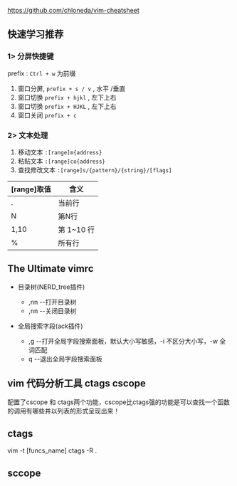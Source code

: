 
https://github.com/chloneda/vim-cheatsheet

## 快速学习推荐

### 1> 分屏快捷键
prefix : `Ctrl + w` 为前缀

1. 窗口分屏, `prefix + s / v` , 水平 /垂直
2. 窗口切换 `prefix + hjkl` , 左下上右
3. 窗口切换 `prefix + HJKL` , 左下上右
4. 窗口关闭 `prefix + c`

### 2> 文本处理 
1. 移动文本
`:[range]m{address}`
2. 粘贴文本 
`:[range]co{address}`
3. 查找修改文本
`:[range]s/{pattern}/{string}/[flags]`

| [range]取值 | 含义       |
| --------- | -------- |
| .         | 当前行      |
| N         | 第N行      |
| 1,10      | 第 1~10 行 |
| %         | 所有行      |
## The Ultimate vimrc

- 目录树(NERD_tree插件)
	- ,nn --打开目录树
	- ,nn --关闭目录树

- 全局搜索字段(ack插件)
	- ,g --打开全局字段搜索面板，默认大小写敏感，-i 不区分大小写，-w 全词匹配
	- q --退出全局字段搜索面板

## vim 代码分析工具 ctags cscope

配置了cscope 和 ctags两个功能，cscope比ctags强的功能是可以查找一个函数的调用有哪些并以列表的形式呈现出来！
## ctags
vim -t [funcs_name]
ctags -R .

## sccope



